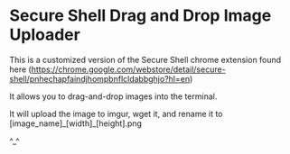 Secure Shell Drag and Drop Image Uploader
=========================================

This is a customized version of the Secure Shell chrome extension found here (https://chrome.google.com/webstore/detail/secure-shell/pnhechapfaindjhompbnflcldabbghjo?hl=en)

It allows you to drag-and-drop images into the terminal.

It will upload the image to imgur, wget it, and rename it to [image\_name]\_[width]_[height].png

^_^
